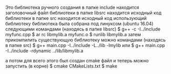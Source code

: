 Это библиотека ручного создания
в папке include находится заголовочный файл библиотеки
в папке libsrc  находится исходный код библиотеки
в папке src     находится исходный код использующий библиотеку
библиотека была собрана под линуксом (ubuntu 16.04) следующими командами (находясь в папке libsrc)
  $ g++ -c -I../include myfunc.cpp
  $ ar rc libmylib.a myfunc.o
  $ runlib libmylib.a
затем прикомпилить существующую библиотеку можно командами (находясь в папке src)
  $ g++ main.cpp -I../include -L../lib -lmylib
или
  $ g++ main.cpp -I../include -rdynamic ../lib/libmylib.a

а потом для всего этого был создан cmake файл
и теперь можно запустить (в корне)
  $ cmake CMakeLists.txt
  $ make